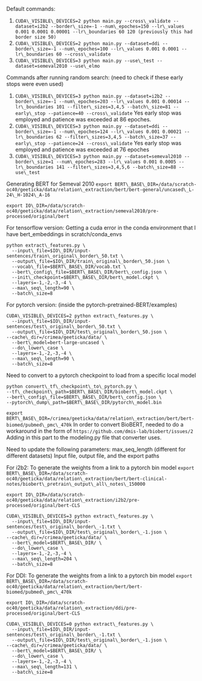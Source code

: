 Default commands:
1. ```CUDA\_VISIBLE\_DEVICES=2 python main.py --cross\_validate --dataset=i2b2 --border\_size=-1 --num\_epoches=150 --lr\_values 0.001 0.0001 0.00001 --lr\_boundaries 60 120 (previously this had border size 50)```
2. ```CUDA\_VISIBLE\_DEVICES=2 python main.py --dataset=ddi --border\_size=-1 --num\_epoches=100 --lr\_values 0.001 0.0001 --lr\_boundaries 60 --cross\_validate```
3. ```CUDA\_VISIBLE\_DEVICES=3 python main.py --use\_test --dataset=semeval2010 --use\_elmo```


Commands after running random search: (need to check if these early stops were even used)
1. ```CUDA\_VISIBLE\_DEVICES=3 python main.py --dataset=i2b2 --border\_size=-1 --num\_epoches=203 --lr\_values 0.001 0.00014 --lr\_boundaries 101 --filter\_sizes=3,4,5 --batch\_size=81 --early\_stop --patience=40 --cross\_validate```
Yes early stop was employed and patience was exceeded at 86 epoches. 
2. ```CUDA\_VISIBLE\_DEVICES=3 python main.py --dataset=ddi --border\_size=-1 --num\_epoches=124 --lr\_values 0.001 0.00021 --lr\_boundaries 62 --filter\_sizes=3,4,5 --batch\_size=37 --early\_stop --patience=24 --cross\_validate```
Yes early stop was employed and patience was exceeded at 76 epoches
3. ```CUDA\_VISIBLE\_DEVICES=3 python main.py --dataset=semeval2010 --border\_size=1 --num\_epoches=283 --lr\_values 0.001 0.0005 --lr\_boundaries 141 --filter\_sizes=3,4,5,6 --batch\_size=88 --use\_test```



Generating BERT for Semeval 2010
```export BERT\_BASE\_DIR=/data/scratch-oc40/geeticka/data/relation\_extraction/bert/bert-general/uncased\_L-24\_H-1024\_A-16```

```export IO\_DIR=/data/scratch-oc40/geeticka/data/relation\_extraction/semeval2010/pre-processed/original/bert```

For tensorflow version: Getting a cuda error in the conda environment that I have bert\_embeddings in scratch/conda\_envs
```
python extract\_features.py \
  --input\_file=$IO\_DIR/input-sentences/train\_original\_border\_50.txt \
  --output\_file=$IO\_DIR/train\_original\_border\_50.json \
  --vocab\_file=$BERT\_BASE\_DIR/vocab.txt \
  --bert\_config\_file=$BERT\_BASE\_DIR/bert\_config.json \
  --init\_checkpoint=$BERT\_BASE\_DIR/bert\_model.ckpt \
  --layers=-1,-2,-3,-4 \
  --max\_seq\_length=90 \
  --batch\_size=8
```


For pytorch version: (inside the pytorch-pretrained-BERT/examples)

```
CUDA\_VISIBLE\_DEVICES=2 python extract\_features.py \
  --input\_file=$IO\_DIR/input-sentences/test\_original\_border\_50.txt \
  --output\_file=$IO\_DIR/test\_original\_border\_50.json \
--cache\_dir=/crimea/geeticka/data/ \
  --bert\_model=bert-large-uncased \
  --do\_lower\_case \
  --layers=-1,-2,-3,-4 \
  --max\_seq\_length=90 \
  --batch\_size=8
```

Need to convert to a pytorch checkpoint to load from a specific local model
```
python convert\_tf\_checkpoint\_to\_pytorch.py \
--tf\_checkpoint\_path=$BERT\_BASE\_DIR/biobert\_model.ckpt \
--bert\_config\_file=$BERT\_BASE\_DIR/bert\_config.json \
--pytorch\_dump\_path=$BERT\_BASE\_DIR/pytorch\_model.bin
```


```export BERT\_BASE\_DIR=/crimea/geeticka/data/relation\_extraction/bert/bert-biomed/pubmed\_pmc\_470k```
In order to convert BioBERT, needed to do a workaround in the form of ```https://github.com/dmis-lab/biobert/issues/2```
Adding in this part to the modeling.py file that converter uses. 



Need to update the following parameters: max\_seq\_length (different for different datasets)
Input file, output file, and the export paths 

For i2b2:
To generate the weights from a link to a pytorch bin model
```export BERT\_BASE\_DIR=/data/scratch-oc40/geeticka/data/relation\_extraction/bert/bert-clinical-notes/biobert\_pretrain\_output\_all\_notes\_150000```

```export IO\_DIR=/data/scratch-oc40/geeticka/data/relation\_extraction/i2b2/pre-processed/original/bert-CLS```

```
CUDA\_VISIBLE\_DEVICES=3 python extract\_features.py \
  --input\_file=$IO\_DIR/input-sentences/test\_original\_border\_-1.txt \
  --output\_file=$IO\_DIR/test\_original\_border\_-1.json \
--cache\_dir=/crimea/geeticka/data/ \
  --bert\_model=$BERT\_BASE\_DIR/ \
  --do\_lower\_case \
  --layers=-1,-2,-3,-4 \
  --max\_seq\_length=204 \
  --batch\_size=8
```

For DDI: 
To generate the weights from a link to a pytorch bin model
```export BERT\_BASE\_DIR=/data/scratch-oc40/geeticka/data/relation\_extraction/bert/bert-biomed/pubmed\_pmc\_470k```

```export IO\_DIR=/data/scratch-oc40/geeticka/data/relation\_extraction/ddi/pre-processed/original/bert-CLS```

```
CUDA\_VISIBLE\_DEVICES=0 python extract\_features.py \
  --input\_file=$IO\_DIR/input-sentences/test\_original\_border\_-1.txt \
  --output\_file=$IO\_DIR/test\_original\_border\_-1.json \
--cache\_dir=/crimea/geeticka/data/ \
  --bert\_model=$BERT\_BASE\_DIR/ \
  --do\_lower\_case \
  --layers=-1,-2,-3,-4 \
  --max\_seq\_length=131 \
  --batch\_size=8
```


